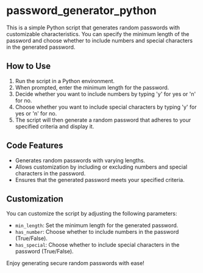 # password_generator_python
<p>This is a simple Python script that generates random passwords with customizable characteristics. You can specify the minimum length of the password and choose whether to include numbers and special characters in the generated password.</p>

<h2>How to Use</h2>

<ol>
    <li>Run the script in a Python environment.</li>
    <li>When prompted, enter the minimum length for the password.</li>
    <li>Decide whether you want to include numbers by typing 'y' for yes or 'n' for no.</li>
    <li>Choose whether you want to include special characters by typing 'y' for yes or 'n' for no.</li>
    <li>The script will then generate a random password that adheres to your specified criteria and display it.</li>
</ol>

<h2>Code Features</h2>

<ul>
    <li>Generates random passwords with varying lengths.</li>
    <li>Allows customization by including or excluding numbers and special characters in the password.</li>
    <li>Ensures that the generated password meets your specified criteria.</li>
</ul>

<h2>Customization</h2>

<p>You can customize the script by adjusting the following parameters:</p>

<ul>
    <li><code>min_length</code>: Set the minimum length for the generated password.</li>
    <li><code>has_number</code>: Choose whether to include numbers in the password (True/False).</li>
    <li><code>has_special</code>: Choose whether to include special characters in the password (True/False).</li>
</ul>

<p>Enjoy generating secure random passwords with ease!</p>



